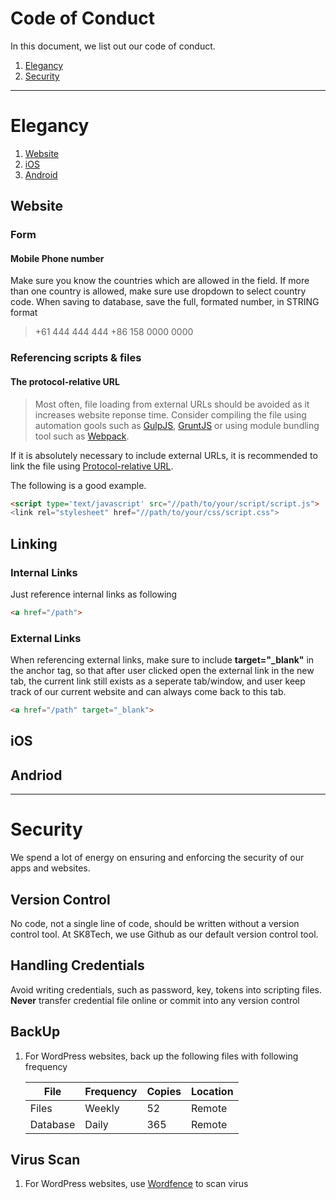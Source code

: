 # Code of Conduct

In this document, we list out our code of conduct.

1. [Elegancy](#elegancy)
1. [Security](#security)

---

# Elegancy

1. [Website](#website)
1. [iOS](#ios)
1. [Android](#android)

## Website

### Form

#### Mobile Phone number

Make sure you know the countries which are allowed in the field. If more than one country is allowed, make sure use dropdown to select country code.
When saving to database, save the full, formated number, in STRING format

> +61 444 444 444
> +86 158 0000 0000

### Referencing scripts & files

#### The protocol-relative URL

> Most often, file loading from external URLs should be avoided as it increases website reponse time. Consider compiling the file using automation gools such as [GulpJS](//gulpjs.com), [GruntJS](//gruntjs.com/) or using module bundling tool such as [Webpack](//webpack.github.io/).

If it is absolutely necessary to include external URLs, it is recommended to link the file using [Protocol-relative URL](https://en.wikipedia.org/wiki/Wikipedia:Protocol-relative_URL). 

The following is a good example.

```HTML
<script type='text/javascript' src="//path/to/your/script/script.js">
<link rel="stylesheet" href="//path/to/your/css/script.css">
```

## Linking

### Internal Links

Just reference internal links as following

```HTML
<a href="/path">
```

### External Links

When referencing external links, make sure to include **target="\_blank"** in the anchor tag, so that after user clicked open the external link in the new tab, the current link still exists as a seperate tab/window, and user keep track of our current website and can always come back to this tab.

```HTML
<a href="/path" target="_blank">
```

## iOS

## Andriod

---

# Security

We spend a lot of energy on ensuring and enforcing the security of our apps and websites. 

## Version Control

No code, not a single line of code, should be written without a version control tool. At SK8Tech, we use Github as our default version control tool.

## Handling Credentials

Avoid writing credentials, such as password, key, tokens into scripting files. 
**Never** transfer credential file online or commit into any version control

## BackUp

1. For WordPress websites, back up the following files with following frequency
    
    |File|Frequency|Copies|Location|
    |---|---|---|---|
    |Files|Weekly|52|Remote|
    |Database|Daily|365|Remote|

## Virus Scan

1. For WordPress websites, use [Wordfence](https://www.wordfence.com/) to scan virus